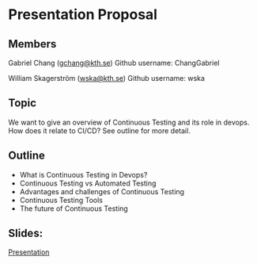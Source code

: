 # Presentation Proposal

## Members
Gabriel Chang (gchang@kth.se)
Github username: ChangGabriel

William Skagerström (wska@kth.se)
Github username: wska

## Topic
We want to give an overview of Continuous Testing and its role in devops. How does it relate to CI/CD?
See outline for more detail.

## Outline
* What is Continuous Testing in Devops?
* Continuous Testing vs Automated Testing
* Advantages and challenges of Continuous Testing
* Continuous Testing Tools
* The future of Continuous Testing


## Slides:
[Presentation](TBA)
